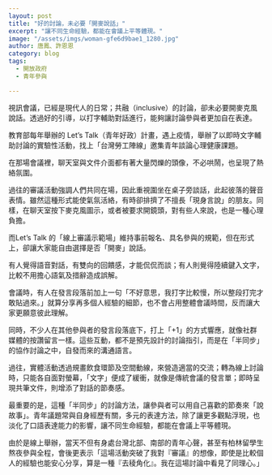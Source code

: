 ```yaml
---
layout: post
title: "好的討論，未必要「開麥說話」"
excerpt: "讓不同生命經驗，都能在會議上平等體現。"
image: "/assets/imgs/woman-gfe6d9bae1_1280.jpg"
author: 唐鳳、許恩恩
category: blog
tags:
  - 開放政府
  - 青年參與

---
```


視訊會議，已經是現代人的日常；共融（inclusive）的討論，卻未必要開麥克風說話。透過好的引導，以打字輔助對話進行，能夠讓討論參與者更加自在表達。
 
教育部每年舉辦的 Let’s Talk（青年好政）計畫，遇上疫情，舉辦了以即時文字輔助討論的實驗性活動，找上「台灣勞工陣線」邀集青年談論心理健康課題。
 
在那場會議裡，聊天室與文件介面都有著大量閃爍的頭像，不必哄鬧，也呈現了熱絡氛圍。
 
過往的審議活動強調人們共同在場，因此重視圍坐在桌子旁談話，此起彼落的聲音表情。雖然這種形式能使氣氛活絡，有時卻排擠了不擅長「現身言說」的朋友。同樣，在聊天室按下麥克風圖示，或者被要求開鏡頭，對有些人來說，也是一種心理負擔。
 
而Let’s Talk 的「線上審議示範場」維持事前報名、具名參與的規範，但在形式上，卻讓大家能自由選擇是否「開麥」說話。
 
有人覺得語音對話，有雙向的回饋感，才能侃侃而談；有人則覺得陸續鍵入文字，比較不用擔心語氣及措辭造成誤解。
 
會議時，有人在發言段落前加上一句「不好意思，我打字比較慢，所以整段打完才敢貼過來。」就算分享再多個人經驗的細節，也不會占用整體會議時間，反而讓大家更願意彼此理解。
 
同時，不少人在其他參與者的發言段落底下，打上「+1」的方式響應，就像社群媒體的按讚留言一樣。這些互動，都不是預先設計的討論指引，而是在「半同步」的協作討論之中，自發而來的溝通語言。
 
過往，實體活動透過規畫飲食環節及空間動線，來營造適當的交流；轉為線上討論時，只能各自面對螢幕，「文字」便成了緩衝，就像是傳統會議的發言單；即時呈現共筆文件，則增添了對話的節奏感。
 
最重要的是，這種「半同步」的討論方法，讓參與者可以用自己喜歡的節奏來「說故事」。青年議題常與自身經歷有關，多元的表達方法，除了讓更多觀點浮現，也淡化了口語表達能力的影響，讓不同生命經驗，都能在會議上平等體現。
 
由於是線上舉辦，當天不但有身處台灣北部、南部的青年心聲，甚至有柏林留學生熬夜參與全程，會後更表示「這場活動突破了我對『審議』的想像，即使是比較個人的經驗也能安心分享，算是一種『去稜角化』。我在這場討論中看見了同理心。」
